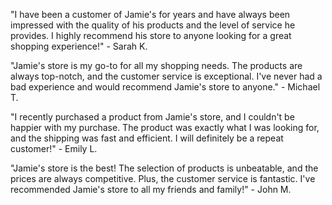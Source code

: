 "I have been a customer of Jamie's for years and have always been impressed with the quality of his products and the level of service he provides. I highly recommend his store to anyone looking for a great shopping experience!" - Sarah K.

"Jamie's store is my go-to for all my shopping needs. The products are always top-notch, and the customer service is exceptional. I've never had a bad experience and would recommend Jamie's store to anyone." - Michael T.

"I recently purchased a product from Jamie's store, and I couldn't be happier with my purchase. The product was exactly what I was looking for, and the shipping was fast and efficient. I will definitely be a repeat customer!" - Emily L.

"Jamie's store is the best! The selection of products is unbeatable, and the prices are always competitive. Plus, the customer service is fantastic. I've recommended Jamie's store to all my friends and family!" - John M.